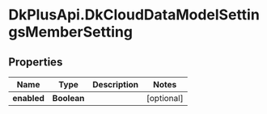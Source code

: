 # DkPlusApi.DkCloudDataModelSettingsMemberSetting

## Properties
Name | Type | Description | Notes
------------ | ------------- | ------------- | -------------
**enabled** | **Boolean** |  | [optional] 


